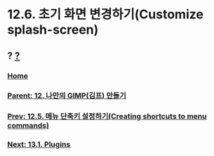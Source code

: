 # 12.6. 초기 화면 변경하기(Customize splash-screen)
## ? [?]()

### [Home](./00-home.md)
### [Parent: 12. 나만의 GIMP(김프) 만들기](12-00-enrich-my-gimp.md)
### [Prev: 12.5. 메뉴 단축키 설정하기(Creating shortcuts to menu commands)](./12-05-creating-shortcuts-to-menu-commands.md)
### [Next: 13.1. Plugins](./13-01-plugins.md)
